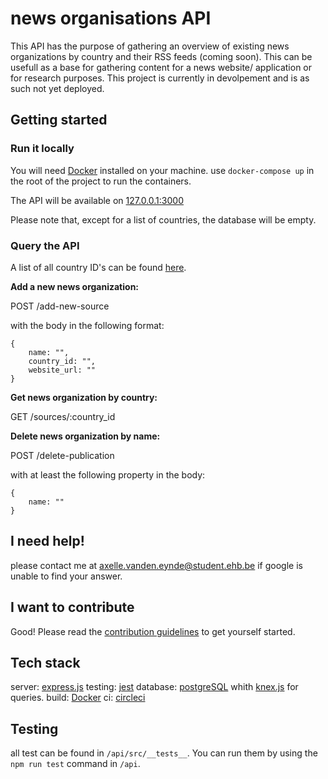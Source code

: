 # news organisations API

This API has the purpose of gathering an overview of existing news organizations by country and their RSS feeds (coming soon). This can be usefull as a base for gathering content for a news website/ application or for research purposes. This project is currently in devolpement and is as such not yet deployed.

## Getting started
### Run it locally
You will need [Docker](https://docs.docker.com/get-docker/) installed on your machine.
use `docker-compose up` in the root of the project to run the containers.

The API will be available on [127.0.0.1:3000](127.0.0.1:3000)

Please note that, except for a list of countries, the database will be empty. 
### Query the API
A list of all country ID's can be found [here](https://github.com/axellevandeneynde/eindstuk-dev5/blob/main/api/src/utils/helpers.js).

**Add a new news organization:**

POST /add-new-source 

with the body in the following format:
```
{
    name: "",
    country_id: "",
    website_url: ""
} 
```
**Get news organization by country:**

GET /sources/:country_id

**Delete news organization by name:**

POST /delete-publication

with at least the following property in the body:
```
{
    name: ""
} 
```
## I need help!

please contact me at axelle.vanden.eynde@student.ehb.be if google is unable to find your answer. 

## I want to contribute

Good! Please read the [contribution guidelines]() to get yourself started.

## Tech stack
server: [express.js](https://expressjs.com/)
testing: [jest](https://jestjs.io/)
database: [postgreSQL](https://www.postgresql.org/) whith [knex.js](http://knexjs.org/) for queries.
build: [Docker](https://docker.com)
ci: [circleci](https://circleci.com/)
## Testing
all test can be found in `/api/src/__tests__`. You can run them by using the `npm run test` command in `/api`.


